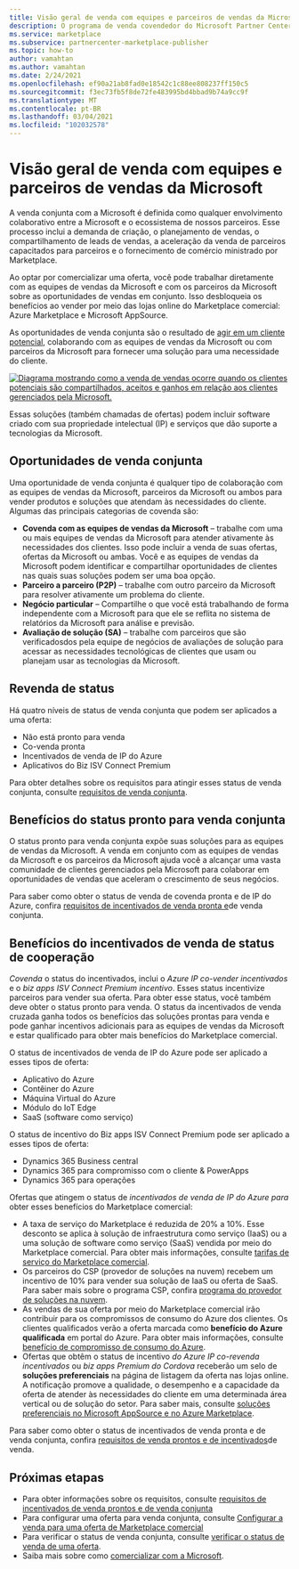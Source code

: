 ```yaml
---
title: Visão geral de venda com equipes e parceiros de vendas da Microsoft
description: O programa de venda covendedor do Microsoft Partner Center para parceiros pode ajudá-lo a alcançar uma vasta base de clientes e gerar novas vendas.
ms.service: marketplace
ms.subservice: partnercenter-marketplace-publisher
ms.topic: how-to
author: vamahtan
ms.author: vamahtan
ms.date: 2/24/2021
ms.openlocfilehash: ef90a21ab8fad0e18542c1c88ee808237ff150c5
ms.sourcegitcommit: f3ec73fb5f8de72fe483995bd4bbad9b74a9cc9f
ms.translationtype: MT
ms.contentlocale: pt-BR
ms.lasthandoff: 03/04/2021
ms.locfileid: "102032578"
---
```

# <a name="co-sell-with-microsoft-sales-teams-and-partners-overview"></a>Visão geral de venda com equipes e parceiros de vendas da Microsoft

A venda conjunta com a Microsoft é definida como qualquer envolvimento colaborativo entre a Microsoft e o ecossistema de nossos parceiros. Esse processo inclui a demanda de criação, o planejamento de vendas, o compartilhamento de leads de vendas, a aceleração da venda de parceiros capacitados para parceiros e o fornecimento de comércio ministrado por Marketplace.

Ao optar por comercializar uma oferta, você pode trabalhar diretamente com as equipes de vendas da Microsoft e com os parceiros da Microsoft sobre as oportunidades de vendas em conjunto. Isso desbloqueia os benefícios ao vender por meio das lojas online do Marketplace comercial: Azure Marketplace e Microsoft AppSource.

As oportunidades de venda conjunta são o resultado de [agir em um cliente potencial](./partner-center-portal/commercial-marketplace-get-customer-leads.md), colaborando com as equipes de vendas da Microsoft ou com parceiros da Microsoft para fornecer uma solução para uma necessidade do cliente.

[![Diagrama mostrando como a venda de vendas ocorre quando os clientes potenciais são compartilhados, aceitos e ganhos em relação aos clientes gerenciados pela Microsoft.](./media/marketplace-publishers-guide/marketplace-co-sell-v2.png)](./media/marketplace-publishers-guide/marketplace-co-sell-v2.png#lightbox)

Essas soluções (também chamadas de ofertas) podem incluir software criado com sua propriedade intelectual (IP) e serviços que dão suporte a tecnologias da Microsoft.

## <a name="co-sell-opportunities"></a>Oportunidades de venda conjunta

Uma oportunidade de venda conjunta é qualquer tipo de colaboração com as equipes de vendas da Microsoft, parceiros da Microsoft ou ambos para vender produtos e soluções que atendam às necessidades do cliente. Algumas das principais categorias de covenda são:

- **Covenda com as equipes de vendas da Microsoft** – trabalhe com uma ou mais equipes de vendas da Microsoft para atender ativamente às necessidades dos clientes. Isso pode incluir a venda de suas ofertas, ofertas da Microsoft ou ambas. Você e as equipes de vendas da Microsoft podem identificar e compartilhar oportunidades de clientes nas quais suas soluções podem ser uma boa opção.
- **Parceiro a parceiro (P2P)** – trabalhe com outro parceiro da Microsoft para resolver ativamente um problema do cliente.
- **Negócio particular** – Compartilhe o que você está trabalhando de forma independente com a Microsoft para que ele se reflita no sistema de relatórios da Microsoft para análise e previsão.
- **Avaliação de solução (SA)** – trabalhe com parceiros que são verificadosdos pela equipe de negócios de avaliações de solução para acessar as necessidades tecnológicas de clientes que usam ou planejam usar as tecnologias da Microsoft.

## <a name="co-sell-statuses"></a>Revenda de status

Há quatro níveis de status de venda conjunta que podem ser aplicados a uma oferta:

- Não está pronto para venda
- Co-venda pronta
- Incentivados de venda de IP do Azure
- Aplicativos do Biz ISV Connect Premium  

Para obter detalhes sobre os requisitos para atingir esses status de venda conjunta, consulte [requisitos de venda conjunta](co-sell-requirements.md).

## <a name="benefits-of-co-sell-ready-status"></a>Benefícios do status pronto para venda conjunta

O status pronto para venda conjunta expõe suas soluções para as equipes de vendas da Microsoft. A venda em conjunto com as equipes de vendas da Microsoft e os parceiros da Microsoft ajuda você a alcançar uma vasta comunidade de clientes gerenciados pela Microsoft para colaborar em oportunidades de vendas que aceleram o crescimento de seus negócios.

Para saber como obter o status de venda de covenda pronta e de IP do Azure, confira [requisitos de incentivados de venda pronta e](co-sell-requirements.md)de venda conjunta.

## <a name="benefits-of-co-sell-incentivized-status"></a>Benefícios do incentivados de venda de status de cooperação

_Covenda_ o status do incentivados, inclui o _Azure IP co-vender incentivados_ e o _biz apps ISV Connect Premium incentivo_. Esses status incentivize parceiros para vender sua oferta. Para obter esse status, você também deve obter o status pronto para venda. O status da incentivados de venda cruzada ganha todos os benefícios das soluções prontas para venda e pode ganhar incentivos adicionais para as equipes de vendas da Microsoft e estar qualificado para obter mais benefícios do Marketplace comercial.

O status de incentivados de venda de IP do Azure pode ser aplicado a esses tipos de oferta:

- Aplicativo do Azure
- Contêiner do Azure
- Máquina Virtual do Azure
- Módulo do IoT Edge
- SaaS (software como serviço)

O status de incentivo do Biz apps ISV Connect Premium pode ser aplicado a esses tipos de oferta:

- Dynamics 365 Business central
- Dynamics 365 para compromisso com o cliente & PowerApps
- Dynamics 365 para operações

Ofertas que atingem o status de _incentivados de venda de IP do Azure para_ obter esses benefícios do Marketplace comercial:

- A taxa de serviço do Marketplace é reduzida de 20% a 10%. Esse desconto se aplica à solução de infraestrutura como serviço (IaaS) ou a uma solução de software como serviço (SaaS) vendida por meio do Marketplace comercial. Para obter mais informações, consulte [tarifas de serviço do Marketplace comercial](marketplace-commercial-transaction-capabilities-and-considerations.md#commercial-marketplace-service-fees).
- Os parceiros do CSP (provedor de soluções na nuvem) recebem um incentivo de 10% para vender sua solução de IaaS ou oferta de SaaS. Para saber mais sobre o programa CSP, confira [programa do provedor de soluções na nuvem](cloud-solution-providers.md).
- As vendas de sua oferta por meio do Marketplace comercial irão contribuir para os compromissos de consumo do Azure dos clientes. Os clientes qualificados verão a oferta marcada como **benefício do Azure qualificada** em portal do Azure. Para obter mais informações, consulte [benefício de compromisso de consumo do Azure](azure-consumption-commitment-benefit.md).
- Ofertas que obtêm o status de incentivo _do Azure IP co-revenda incentivados_ ou _biz apps Premium do Cordova_ receberão um selo de **soluções preferenciais** na página de listagem da oferta nas lojas online. A notificação promove a qualidade, o desempenho e a capacidade da oferta de atender às necessidades do cliente em uma determinada área vertical ou de solução do setor. Para saber mais, consulte [soluções preferenciais no Microsoft AppSource e no Azure Marketplace](preferred-solutions.md).

Para saber como obter o status de incentivados de venda pronta e de venda conjunta, confira [requisitos de venda prontos e de incentivados](co-sell-requirements.md)de venda.

## <a name="next-steps"></a>Próximas etapas

- Para obter informações sobre os requisitos, consulte [requisitos de incentivados de venda prontos e de venda conjunta](co-sell-requirements.md)
- Para configurar uma oferta para venda conjunta, consulte [Configurar a venda para uma oferta de Marketplace comercial](commercial-marketplace-co-sell.md)
- Para verificar o status de venda conjunta, consulte [verificar o status de venda de uma oferta](co-sell-status.md).
- Saiba mais sobre como [comercializar com a Microsoft](https://partner.microsoft.com/membership/sell-with-microsoft).
